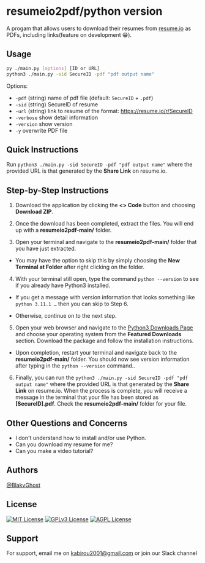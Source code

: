 # resumeio2pdf/python version

A progam that allows users to download their resumes from [resume.io](https://resume.io/) as PDFs, including links(feature on development 😁).

## Usage

```bash
py ./main.py [options] [ID or URL]
python3 ./main.py -sid SecureID -pdf "pdf output name"
```

Options:

* `-pdf` (string)  name of pdf file (default: `SecureID` + `.pdf`)
* `-sid` (string) SecureID of resume
* `-url` (string) link to resume of the format: <https://resume.io/r/SecureID>
* `-verbose` show detail information
* `-version` show version
* `-y` overwrite PDF file

## Quick Instructions

Run `python3 ./main.py -sid SecureID -pdf "pdf output name"` where the provided URL is that generated by the **Share Link** on resume.io.

## Step-by-Step Instructions

1. Download the application by clicking the **<> Code** button and choosing **Download ZIP**.

2. Once the download has been completed, extract the files. You will end up with a **resumeio2pdf-main/** folder.

3. Open your terminal and navigate to the **resumeio2pdf-main/** folder that you have just extracted.

* You may have the option to skip this by simply choosing the **New Terminal at Folder** after right clicking on the folder.

4. With your terminal still open, type the command `python --version` to see if you already have Python3 installed.

* If you get a message with version information that looks something like `python 3.11.1 …` then you can skip to Step 6.

* Otherwise, continue on to the next step.

5. Open your web browser and navigate to the [Python3 Downloads Page](https://www.python.org/downloads/) and choose your operating system from the **Featured Downloads** section. Download the package and follow the installation instructions.

* Upon completion, restart your terminal and navigate back to the **resumeio2pdf-main/** folder. You should now see version information after typing in the `python --version` command..

6. Finally, you can run the `python3 ./main.py -sid SecureID -pdf "pdf output name"` where the provided URL is that generated by the **Share Link** on resume.io. When the process is complete, you will receive a message in the terminal that your file has been stored as **\[SecureID].pdf**. Check the **resumeio2pdf-main/** folder for your file.

## Other Questions and Concerns

* I don't understand how to install and/or use Python.
* Can you download my resume for me?
* Can you make a video tutorial?

## Authors

[@BlakvGhost](https://github.com/BlakvGhost)

## License

[![MIT License](https://img.shields.io/badge/License-MIT-green.svg)](https://choosealicense.com/licenses/mit/)
[![GPLv3 License](https://img.shields.io/badge/License-GPL%20v3-yellow.svg)](https://opensource.org/licenses/)
[![AGPL License](https://img.shields.io/badge/license-AGPL-blue.svg)](http://www.gnu.org/licenses/agpl-3.0)

## Support

For support, email me on kabirou2001@gmail.com or join our Slack channel